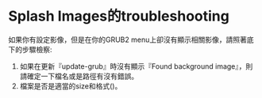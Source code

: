 # Splash Images的troubleshooting

如果你有設定影像，但是在你的GRUB2 menu上卻沒有顯示相關影像，請照著底下的步驟檢察:

1. 如果在更新『update-grub』時沒有顯示『Found background image』，則請確定一下檔名或是路徑有沒有錯誤。
2. 檔案是否是適當的size和格式()。
